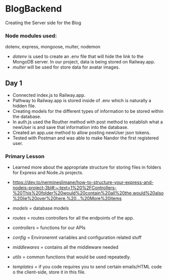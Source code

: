 # BlogBackend
Creating the Server side for the Blog

### Node modules used:
dotenv, express, mongoose, multer, nodemon

- *dotenv* is used to create an .env file that will hide the link to the MongoDB server. In our project, data is being stored on Railway.app.
- *multer* will be used for store data for avatar images.


## Day 1
- Connected index.js to Railway.app.
- Pathway to Railway.app is stored inside of .env which is naturally a hidden file.
- Creating models for the different types of information to be stored within the database.
- In auth.js used the Routher method with post method to establish what a newUser is and save that information into the database.
- Created an app.use method to allow posting newUser json tokens.
- Tested with Postman and was able to make Nandor the first registered user.



### Primary Lesson
- Learned more about the appropriate structure for storing files in folders for Express and Node.Js projects.
- https://dev.to/nermineslimane/how-to-structure-your-express-and-nodejs-project-3bl#:~:text=1%20%2FControllers-%20This%20folder%20would%20contain%20all%20the,would%20also%20lie%20over%20here.%20...%20More%20items

- *models* = database models
- *routes* = routes controllers for all the endpoints of the app.
- *controllers* = functions for our APIs
- *config* = Environemnt variables and configuration related stuff
- *middlewares* = contains all the middleware needed
- *utils* = common functions that would be used repeatedly.
- *templates* = if you code requires you to send certain emails/HTML code o the client-side, store it in this file.
